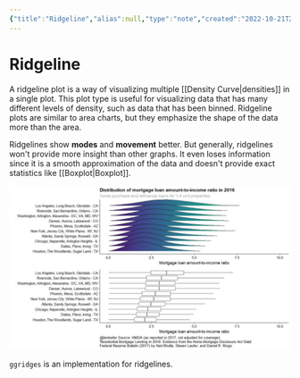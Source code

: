 ```yaml
---
{"title":"Ridgeline","alias":null,"type":"note","created":"2022-10-21T23:11:54","modified":"2022-12-12T15:09:36","dg-publish":true,"sup":["[[EDAV\\|EDAV]]"],"state":"done","permalink":"/ridgeline/","dgPassFrontmatter":true,"updated":"2022-12-12T15:09:36"}
---
```



# Ridgeline

A ridgeline plot is a way of visualizing multiple [[Density Curve\|densities]] in a single plot. This plot type is useful for visualizing data that has many different levels of density, such as data that has been binned. Ridgeline plots are similar to area charts, but they emphasize the shape of the data more than the area.

Ridgelines show **modes** and **movement** better.
But generally, ridgelines won't provide more insight than other graphs. It even loses information since it is a smooth approximation of the data and doesn't provide exact statistics like [[Boxplot\|Boxplot]].

![](https://raw.githubusercontent.com/zcysxy/Figurebed/master/img/20221210200107.png)

`ggridges` is an implementation for ridgelines.
